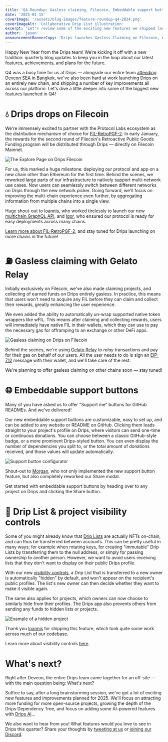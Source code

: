 ```yaml
---
title: 'Q4 Roundup: Gasless claiming, Filecoin, Embeddable support buttons'
date: '2025-01-15'
coverImage: '/assets/blog-images/feature-roundup-q4-2024.png'
coverImageAlt: 'Collaborative Drip List illustration'
excerpt: "Let's review some of the exciting new features we shipped last quarter."
author: 'jason'
announcementBannerCopy: 'Drips launches Gasless Claiming on Filecoin, embeddable support buttons, and more'
---
```


Happy New Year from the Drips team! We’re kicking it off with a new tradition: quarterly blog updates to keep you in the loop about our latest features, achievements, and plans for the future.

Q4 was a busy time for us at Drips — alongside our entire team [attending Devcon SEA in Bangkok](https://x.com/dripsnetwork/status/1859174903133405211), we've also been hard at work launching Drips on an entirely new chain, and shipping a number of key improvements all across our platform. Let's dive a little deeper into some of the biggest new features launched in Q4!

# 💧 Drips drops on Filecoin

We're immensely excited to partner with the Protocol Labs ecosystem as the distribution mechanism of choice for [FIL-RetroPGF-2](https://www.fil-retropgf.io/). In early January, the rewards for the second round of Filecoin's Retroactive Public Goods Funding program will be distributed through Drips — directly on Filecoin Mainnet.

![The Explore Page on Drips Filecoin](/assets/blog-images/drips-on-filecoin.png)

For us, this marked a huge milestone: deploying our protocol and app on a new chain other than Ethereum for the first time. Behind the scenes, we reworked large parts of our infrastructure to natively support multi-network use cases. Now users can seamlessly switch between different networks on Drips through the new network picker. Going forward, we'll focus on improving the multi-chain experience even further, by aggregating information from multiple chains into a single view.

Huge shout-out to [Ioannis](https://github.com/jtourkos), who worked tirelessly to launch our new [multichain GraphQL API](https://github.com/drips-network/graphql-api), and [Igor](https://github.com/CodeSandwich), who ensured our protocol is ready for easy deployments across many chains.

[Learn more about FIL-RetroPGF-2](https://www.fil-retropgf.io/), and stay tuned for Drips launching on more chains in the future!

# ⛽️ Gasless claiming with Gelato Relay

Initially exclusively on Filecoin, we've also made claiming projects, and collecting of earned funds on Drips entirely gasless. In practice, this means that users won't need to acquire any FIL before they can claim and collect their rewards, greatly enhancing the user experience.

We even added the ability to automatically un-wrap supported native token wrappers like wFIL. This means after claiming and collecting rewards, users will immediately have native FIL in their wallets, which they can use to pay the necessary gas for offramping to an exchange or other DeFi apps.

![Gasless claiming on Drips on Filecoin](/assets/blog-images/gasless-claiming.png)

Behind the scenes, we're using [Gelato Relay](https://www.gelato.network/relay) to _relay_ transactions and pay for their gas on behalf of our users. All the user needs to do is sign an [EIP-712](https://eips.ethereum.org/EIPS/eip-712) message with their wallet, and we'll take care of the rest.

We're planning to offer gasless claiming on other chains soon — stay tuned!

# 🌐 Embeddable support buttons

Many of you have asked us to offer "Support me" buttons for GitHub READMEs. And we've delivered!

Our new embeddable support buttons are customizable, easy to set up, and can be added to any website or README on GitHub. Clicking them leads straight to your project's profile on Drips, where visitors can send one-time or continuous donations. You can choose between a classic GitHub-style badge, or a more prominent Drips-styled button. You can even display the number of dependencies you split to, or the total amount of donations received, and those values will update automatically.

![Support button configurator](/assets/blog-images/support-button-configurator.png)

Shout-out to [Morgan](https://github.com/mhgbrown), who not only implemented the new support button feature, but also completely reworked our Share modal.

Get started with embeddable support buttons by heading over to any project on Drips and clicking the Share button.

# 🙈 Drip List & project visibility controls

Some of you might already know that [Drip Lists](https://docs.drips.network/support-your-dependencies/overview) are actually NFTs on-chain, and can thus be transferred between accounts. This can be pretty useful in many ways; for example when rotating keys, for creating "immutable" Drip Lists by transferring them to the null address, or simply for passing ownership to another person. However, we want to avoid users receiving lists that they don't want to display on their public Drips profile.

With our new [visibility controls](https://docs.drips.network/advanced/drip-list-and-project-visibility), a Drip List that is transferred to a new owner is automatically "hidden" by default, and won't appear on the recipient's public profiles. The list's new owner can then decide whether they want to make it visible again.

The same also applies for projects, which owners can now choose to similarly hide from their profiles. The Drips app also prevents others from sending any funds to hidden lists or projects.

![Example of a hidden project](/assets/blog-images/hidden-project.png)

Thank you [Ioannis](https://github.com/jtourkos) for shipping this feature, which took quite some work across much of our codebase.

Learn more about visibility controls [here](https://docs.drips.network/advanced/drip-list-and-project-visibility).

# What's next?

Right after Devcon, the entire Drips team came together for an off-site — with the main question being: What's next?

Suffice to say, after a long brainstorming session, we've got a lot of exciting new features and improvements planned for 2025. We'll focus on attracting more funding for more open-source projects, growing the depth of the Drips Dependency Tree, and focus on adding some AI-powered features with [Drips AI](https://x.com/dripsnetwork/status/1868664069449793997)...

We also want to hear from you! What features would you love to see in Drips this quarter? Share your thoughts by [tweeting at us](https://x.com/dripsnetwork) or [joining our Discord](https://discord.gg/BakDKKDpHF).
